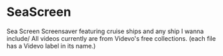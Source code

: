 # SeaScreen
Sea Screen Screensaver featuring cruise ships and any ship I wanna include/
All videos currently are from Videvo's free collections. (each file has a Videvo label in its name.)
